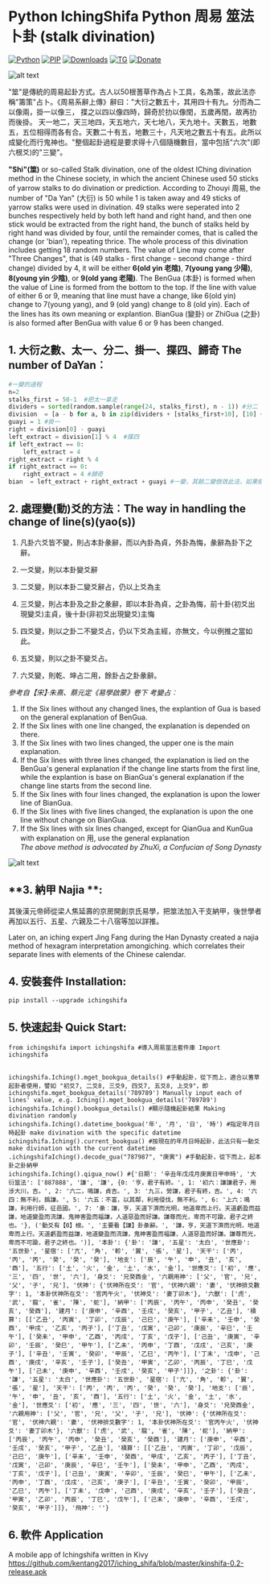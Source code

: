 # Python IchingShifa Python 周易 筮法 卜卦 (stalk divination)

[![Python](https://img.shields.io/pypi/pyversions/ichingshifa)](https://pypi.org/project/ichingshifa/)
[![PIP](https://img.shields.io/pypi/v/ichingshifa)](https://pypi.org/project/ichingshifa/)
[![Downloads](https://img.shields.io/pypi/dm/ichingshifa)](https://pypi.org/project/ichingshifa/)
[![TG](https://img.shields.io/badge/chat-on%20telegram-blue)](https://t.me/gnatnek)
[![Donate](https://img.shields.io/badge/Donate-PayPal-green.svg?logo=paypal&style=flat-square)](https://www.paypal.me/kinyeah)&nbsp;

![alt text](https://upload.wikimedia.org/wikipedia/commons/a/af/French_Polished_Yarrow_stalks_from_LPKaster.jpg "Stalk divination")

"筮"是傳統的周易起卦方式。古人以50根蓍草作為占卜工具，名為策，故此法亦稱"籌策"占卜。《周易系辭上傳》辭曰："大衍之數五十，其用四十有九。分而為二以像兩，掛一以像三， 揲之以四以像四時，歸奇於扐以像閏，五歲再閏，故再扐而後掛。 天一地二，天三地四，天五地六，天七地八，天九地十。天數五，地數五，五位相得而各有合。天數二十有五，地數三十，凡天地之數五十有五。此所以成變化而行鬼神也。"整個起卦過程是要求得十八個隨機數目，當中包括"六次"(即六根爻)的"三變"。


**"Shi"(筮)** or so-called Stalk divination, one of the oldest IChing divination method in the Chinese society, in which the ancient Chinese used 50 sticks of yarrow stalks to do divination or prediction. According to Zhouyi 周易, the number of "Da Yan" (大衍) is 50 while 1 is taken away and 49 sticks of yarrow stalks were used in divination. 49 stalks were seperated into 2 bunches respectively held by both left hand and right hand, and then one stick would be extracted from the right hand, the bunch of stalks held by right hand was divided by four, until the remainder comes, that is called the change (or 'bian'), repeating thrice. The whole process of this divination includes getting 18 random numbers. The value of Line may come after  "Three Changes", that is  (49 stalks - first change - second change - third change) divided by 4, it will be either **6(old yin 老陰)**, **7(young yang 少陽)**, **8(young yin 少陰)**, or **9(old yang 老陽)**.  The BenGua (本卦) is formed when the value of Line is formed from the bottom to the top. If the line with value of either 6 or 9, meaning that line must have a change, like 6(old yin) change to 7(young yang), and 9 (old yang) change to 8 (old yin). Each of the lines has its own meaning or explantion. BianGua (變卦) or ZhiGua (之卦) is also formed after BenGua with value 6 or 9 has been changed. 


## **1. 大衍之數、太一、分二、掛一、揲四、歸奇 The number of DaYan**︰

```python
#一變的過程
n=2
stalks_first = 50-1  #把太一拿走
dividers = sorted(random.sample(range(24, stalks_first), n - 1)) #分二
division  = [a - b for a, b in zip(dividers + [stalks_first+10], [10] + dividers)]
guayi = 1 #掛一
right = division[0] - guayi 
left_extract = division[1] % 4  #揲四
if left_extract == 0:
    left_extract = 4
right_extract = right % 4
if right_extract == 0:
    right_extract = 4 #歸奇
bian  = left_extract + right_extract + guayi #一變，其餘二變倣效此法，如果做for loop 這裡的掛一可以拿走，不用加上。
```

## **2. 處理變(動)爻的方法︰The way in handling the change of line(s)(yao(s))**

1. 凡卦六爻皆不變，則占本卦彖辭，而以內卦為貞，外卦為悔，彖辭為卦下之辭。

2. 一爻變，則以本卦變爻辭

3. 二爻變，則以本卦二變爻辭占，仍以上爻為主

4. 三爻變，則占本卦及之卦之彖辭，即以本卦為貞，之卦為悔，前十卦(初爻出現變爻)主貞，後十卦(非初爻出現變爻)主悔

5. 四爻變，則以之卦二不變爻占，仍以下爻為主經，亦無文，今以例推之當如此。

6. 五爻變，則以之卦不變爻占。

7. 六爻變，則乾、坤占二用，餘卦占之卦彖辭。

_參考自【宋】‧朱熹、蔡元定《易學啟蒙》卷下 考變占︰_

1. If the Six lines without any changed lines, the explantion of Gua is based on the general explanation of BenGua. 
2. If the Six lines with one line changed, the explanation is depended on there. 
3. If the Six lines with two lines changed, the upper one is the main explanation. 
4. If the Six lines with three lines changed, the explanation is lied on the BenGua's general explanation if the change line starts from the first line, while the explantion is base on BianGua's general explanation if the change line starts from the second line. 
5. If the Six lines with four lines changed,  the explanation is upon the lower line of BianGua. 
6. If the Six lines with five lines changed,  the explanation is upon the one line without change on BianGua. 
7. If the Six lines with six lines changed, except for QianGua and KunGua with explanation on 用, use the general explanation  
_The above method is advocated by ZhuXi, a Confucian of Song Dynasty_

![alt text](https://github.com/kentang2017/iching_shifa/blob/master/data/results.png?raw=true)

## **3. 納甲 Najia **:
其後漢元帝師從梁人焦延壽的京房開創京氏易學，把筮法加入干支納甲，後世學者再加以五行、五星、六親及二十八宿等加以詳推。

Later on, an iching expert Jing Fang during the Han Dynasty created a najia method of hexagram interpretation amongiching. which correlates their separate lines with elements of the Chinese calendar.


## **4. 安裝套件 Installation**:
```
pip install --upgrade ichingshifa
```

## **5. 快速起卦 Quick Start**:
```
from ichingshifa import ichingshifa #導入周易筮法套件庫 Import ichingshifa


ichingshifa.Iching().mget_bookgua_details() #手動起卦，從下而上，適合以蓍草起卦者使用，譬如 "初爻7, 二爻8, 三爻9, 四爻7, 五爻8, 上爻9"，即 ichingshifa.mget_bookgua_details('789789') Manually input each of lines' value, e.g. Iching().mget_bookgua_details('789789')
ichingshifa.Iching().bookgua_details() #顯示隨機起卦結果 Making divination randomly
ichingshifa.Iching().datetime_bookgua('年', '月', '日', '時') #指定年月日時起卦 make divination with the specific datetime
ichingshifa.Iching().current_bookgua() #按現在的年月日時起卦，此法只有一動爻 make divination with the current datetime
.ichingshifaIching().decode_gua("787987", "庚寅") #手動起卦，從下而上，起本卦之卦納甲
ichingshifa.Iching().qigua_now() #{'日期': '辛丑年戊戌月庚寅日甲申時', '大衍筮法': ['887888', '謙', '謙', {0: '亨，君子有終。', 1: '初六：謙謙君子，用涉大川，吉。', 2: '六二，鳴謙，貞吉。', 3: '九三，勞謙，君子有終，吉。', 4: '六四：無不利，撝謙。', 5: '六五：不富，以其鄰，利用侵伐，無不利。', 6: '上六：鳴謙，利用行師，征邑國。', 7: '彖︰謙，亨，天道下濟而光明，地道卑而上行。天道虧盈而益謙，地道變盈而流謙，鬼神害盈而福謙，人道惡盈而好謙。謙尊而光，卑而不可踰，君子之終也。'}, ('動爻有【0】根。', '主要看【謙】卦彖辭。', '謙，亨，天道下濟而光明，地道卑而上行。天道虧盈而益謙，地道變盈而流謙，鬼神害盈而福謙，人道惡盈而好謙。謙尊而光，卑而不可踰，君子之終也。')], '本卦': {'卦': '謙', '五星': '太白', '世應卦': '五世卦', '星宿': ['亢', '角', '軫', '翼', '張', '星'], '天干': ['丙', '丙', '丙', '癸', '癸', '癸'], '地支': ['辰', '午', '申', '丑', '亥', '酉'], '五行': ['土', '火', '金', '土', '水', '金'], '世應爻': ['初', '應', '三', '四', '世', '六'], '身爻': '兄癸酉金', '六親用神': ['父', '官', '兄', '父', '子', '兄'], '伏神': {'伏神所在爻': '官', '伏神六親': '妻', '伏神排爻數字': 1, '本卦伏神所在爻': '官丙午火', '伏神爻': '妻丁卯木'}, '六獸': ['虎', '武', '龍', '雀', '陳', '蛇'], '納甲': ['丙辰', '丙午', '丙申', '癸丑', '癸亥', '癸酉'], '建月': ['庚申', '辛酉', '壬戌', '癸亥', '甲子', '乙丑'], '積算': [['乙丑', '丙寅', '丁卯', '戊辰', '己巳', '庚午'], ['辛未', '壬申', '癸酉', '甲戌', '乙亥', '丙子'], ['丁丑', '戊寅', '己卯', '庚辰', '辛巳', '壬午'], ['癸未', '甲申', '乙酉', '丙戌', '丁亥', '戊子'], ['己丑', '庚寅', '辛卯', '壬辰', '癸巳', '甲午'], ['乙未', '丙申', '丁酉', '戊戌', '己亥', '庚子'], ['辛丑', '壬寅', '癸卯', '甲辰', '乙巳', '丙午'], ['丁未', '戊申', '己酉', '庚戌', '辛亥', '壬子'], ['癸丑', '甲寅', '乙卯', '丙辰', '丁巳', '戊午'], ['己未', '庚申', '辛酉', '壬戌', '癸亥', '甲子']]}, '之卦': {'卦': '謙', '五星': '太白', '世應卦': '五世卦', '星宿': ['亢', '角', '軫', '翼', '張', '星'], '天干': ['丙', '丙', '丙', '癸', '癸', '癸'], '地支': ['辰', '午', '申', '丑', '亥', '酉'], '五行': ['土', '火', '金', '土', '水', '金'], '世應爻': ['初', '應', '三', '四', '世', '六'], '身爻': '兄癸酉金', '六親用神': ['父', '官', '兄', '父', '子', '兄'], '伏神': {'伏神所在爻': '官', '伏神六親': '妻', '伏神排爻數字': 1, '本卦伏神所在爻': '官丙午火', '伏神爻': '妻丁卯木'}, '六獸': ['虎', '武', '龍', '雀', '陳', '蛇'], '納甲': ['丙辰', '丙午', '丙申', '癸丑', '癸亥', '癸酉'], '建月': ['庚申', '辛酉', '壬戌', '癸亥', '甲子', '乙丑'], '積算': [['乙丑', '丙寅', '丁卯', '戊辰', '己巳', '庚午'], ['辛未', '壬申', '癸酉', '甲戌', '乙亥', '丙子'], ['丁丑', '戊寅', '己卯', '庚辰', '辛巳', '壬午'], ['癸未', '甲申', '乙酉', '丙戌', '丁亥', '戊子'], ['己丑', '庚寅', '辛卯', '壬辰', '癸巳', '甲午'], ['乙未', '丙申', '丁酉', '戊戌', '己亥', '庚子'], ['辛丑', '壬寅', '癸卯', '甲辰', '乙巳', '丙午'], ['丁未', '戊申', '己酉', '庚戌', '辛亥', '壬子'], ['癸丑', '甲寅', '乙卯', '丙辰', '丁巳', '戊午'], ['己未', '庚申', '辛酉', '壬戌', '癸亥', '甲子']]}, '飛神': ''}

```
## **6. 軟件 Application**
A mobile app of Ichingshifa written in Kivy
https://github.com/kentang2017/iching_shifa/blob/master/kinshifa-0.2-release.apk

